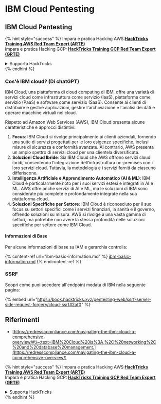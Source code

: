 # IBM Cloud Pentesting

## IBM Cloud Pentesting

{% hint style="success" %}
Impara e pratica Hacking AWS:<img src="../../.gitbook/assets/image (1).png" alt="" data-size="line">[**HackTricks Training AWS Red Team Expert (ARTE)**](https://training.hacktricks.xyz/courses/arte)<img src="../../.gitbook/assets/image (1).png" alt="" data-size="line">\
Impara e pratica Hacking GCP: <img src="../../.gitbook/assets/image (2).png" alt="" data-size="line">[**HackTricks Training GCP Red Team Expert (GRTE)**<img src="../../.gitbook/assets/image (2).png" alt="" data-size="line">](https://training.hacktricks.xyz/courses/grte)

<details>

<summary>Supporta HackTricks</summary>

* Controlla i [**piani di abbonamento**](https://github.com/sponsors/carlospolop)!
* **Unisciti al** 💬 [**gruppo Discord**](https://discord.gg/hRep4RUj7f) o al [**gruppo telegram**](https://t.me/peass) o **seguici** su **Twitter** 🐦 [**@hacktricks\_live**](https://twitter.com/hacktricks\_live)**.**
* **Condividi trucchi di hacking inviando PR ai** [**HackTricks**](https://github.com/carlospolop/hacktricks) e [**HackTricks Cloud**](https://github.com/carlospolop/hacktricks-cloud) repos di github.

</details>
{% endhint %}

### Cos'è IBM cloud? (Di chatGPT)

IBM Cloud, una piattaforma di cloud computing di IBM, offre una varietà di servizi cloud come infrastruttura come servizio (IaaS), piattaforma come servizio (PaaS) e software come servizio (SaaS). Consente ai clienti di distribuire e gestire applicazioni, gestire l'archiviazione e l'analisi dei dati e operare macchine virtuali nel cloud.

Rispetto ad Amazon Web Services (AWS), IBM Cloud presenta alcune caratteristiche e approcci distintivi:

1. **Focus**: IBM Cloud si rivolge principalmente ai clienti aziendali, fornendo una suite di servizi progettati per le loro esigenze specifiche, inclusi misure di sicurezza e conformità avanzate. Al contrario, AWS presenta un ampio spettro di servizi cloud per una clientela diversificata.
2. **Soluzioni Cloud Ibride**: Sia IBM Cloud che AWS offrono servizi cloud ibridi, consentendo l'integrazione dell'infrastruttura on-premises con i loro servizi cloud. Tuttavia, la metodologia e i servizi forniti da ciascuno differiscono.
3. **Intelligenza Artificiale e Apprendimento Automatico (AI & ML)**: IBM Cloud è particolarmente noto per i suoi servizi estesi e integrati in AI e ML. AWS offre anche servizi di AI e ML, ma le soluzioni di IBM sono considerate più complete e profondamente integrate nella sua piattaforma cloud.
4. **Soluzioni Specifiche per Settore**: IBM Cloud è riconosciuto per il suo focus su settori specifici come i servizi finanziari, la sanità e il governo, offrendo soluzioni su misura. AWS si rivolge a una vasta gamma di settori, ma potrebbe non avere la stessa profondità nelle soluzioni specifiche per settore come IBM Cloud.

#### Informazioni di Base

Per alcune informazioni di base su IAM e gerarchia controlla:

{% content-ref url="ibm-basic-information.md" %}
[ibm-basic-information.md](ibm-basic-information.md)
{% endcontent-ref %}

### SSRF

Scopri come puoi accedere all'endpoint medata di IBM nella seguente pagina:

{% embed url="https://book.hacktricks.xyz/pentesting-web/ssrf-server-side-request-forgery/cloud-ssrf#2af0" %}

## Riferimenti

* [https://redresscompliance.com/navigating-the-ibm-cloud-a-comprehensive-overview/#:\~:text=IBM%20Cloud%20is%3A,%2C%20networking%2C%20and%20database%20management.](https://redresscompliance.com/navigating-the-ibm-cloud-a-comprehensive-overview/)

{% hint style="success" %}
Impara e pratica Hacking AWS:<img src="../../.gitbook/assets/image (1).png" alt="" data-size="line">[**HackTricks Training AWS Red Team Expert (ARTE)**](https://training.hacktricks.xyz/courses/arte)<img src="../../.gitbook/assets/image (1).png" alt="" data-size="line">\
Impara e pratica Hacking GCP: <img src="../../.gitbook/assets/image (2).png" alt="" data-size="line">[**HackTricks Training GCP Red Team Expert (GRTE)**<img src="../../.gitbook/assets/image (2).png" alt="" data-size="line">](https://training.hacktricks.xyz/courses/grte)

<details>

<summary>Supporta HackTricks</summary>

* Controlla i [**piani di abbonamento**](https://github.com/sponsors/carlospolop)!
* **Unisciti al** 💬 [**gruppo Discord**](https://discord.gg/hRep4RUj7f) o al [**gruppo telegram**](https://t.me/peass) o **seguici** su **Twitter** 🐦 [**@hacktricks\_live**](https://twitter.com/hacktricks\_live)**.**
* **Condividi trucchi di hacking inviando PR ai** [**HackTricks**](https://github.com/carlospolop/hacktricks) e [**HackTricks Cloud**](https://github.com/carlospolop/hacktricks-cloud) repos di github.

</details>
{% endhint %}
